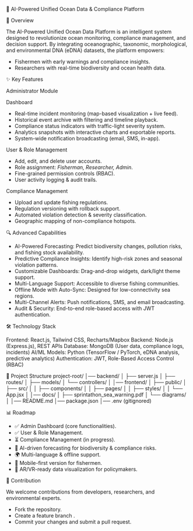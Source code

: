 🌊 AI-Powered Unified Ocean Data & Compliance Platform

📖 Overview

The AI-Powered Unified Ocean Data Platform is an intelligent system designed to revolutionize ocean monitoring, compliance management, and decision support.
By integrating oceanographic, taxonomic, morphological, and environmental DNA (eDNA) datasets, the platform empowers:

* Fishermen with early warnings and compliance insights.
* Researchers with real-time biodiversity and ocean health data.

✨ Key Features

 Administrator Module

Dashboard

* Real-time incident monitoring (map-based visualization + live feed).
* Historical event archive with filtering and timeline playback.
* Compliance status indicators with traffic-light severity system.
* Analytics snapshots with interactive charts and exportable reports.
* System-wide notification broadcasting (email, SMS, in-app).

User & Role Management

* Add, edit, and delete user accounts.
* Role assignment: *Fisherman, Researcher, Admin*.
* Fine-grained permission controls (RBAC).
* User activity logging & audit trails.

Compliance Management

* Upload and update fishing regulations.
* Regulation versioning with rollback support.
* Automated violation detection & severity classification.
* Geographic mapping of non-compliance hotspots.

 🔍 Advanced Capabilities

* AI-Powered Forecasting: Predict biodiversity changes, pollution risks, and fishing stock availability.
* Predictive Compliance Insights: Identify high-risk zones and seasonal violation patterns.
* Customizable Dashboards: Drag-and-drop widgets, dark/light theme support.
* Multi-Language Support: Accessible to diverse fishing communities.
* Offline Mode with Auto-Sync: Designed for low-connectivity sea regions.
* Multi-Channel Alerts: Push notifications, SMS, and email broadcasting.
* Audit & Security: End-to-end role-based access with JWT authentication.

 🛠️ Technology Stack

Frontend: React.js, Tailwind CSS, Recharts/Mapbox
Backend: Node.js (Express.js), REST APIs
Database: MongoDB (User data, compliance logs, incidents)
AI/ML Models: Python (TensorFlow / PyTorch, eDNA analysis, predictive analytics)
Authentication: JWT, Role-Based Access Control (RBAC)

 📂 Project Structure
project-root/
│── backend/
│   ├── server.js
│   ├── routes/
│   ├── models/
│   └── controllers/
│
│── frontend/
│   ├── public/
│   ├── src/
│   │   ├── components/
│   │   ├── pages/
│   │   ├── styles/
│   │   └── App.jsx
│
│── docs/
│   ├── sprintathon_sea_warning.pdf
│   └── diagrams/
│
│── README.md
│── package.json
│── .env (gitignored)

 📊 Roadmap

* ✅ Admin Dashboard (core functionalities).
* ✅ User & Role Management.
* ⏳ Compliance Management (in progress).
* 🔮 AI-driven forecasting for biodiversity & compliance risks.
* 🌍 Multi-language & offline support.
* 📱 Mobile-first version for fishermen.
* 📡 AR/VR-ready data visualization for policymakers.

🤝 Contribution

We welcome contributions from developers, researchers, and environmental experts.

* Fork the repository.
* Create a feature branch .
* Commit your changes and submit a pull request.



